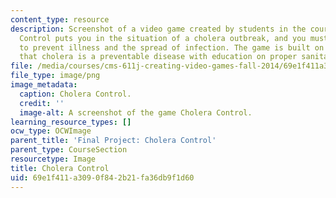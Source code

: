 ```yaml
---
content_type: resource
description: Screenshot of a video game created by students in the course. Cholera
  Control puts you in the situation of a cholera outbreak, and you must take action
  to prevent illness and the spread of infection. The game is built on the premise
  that cholera is a preventable disease with education on proper sanitary measures.
file: /media/courses/cms-611j-creating-video-games-fall-2014/69e1f411a3090f842b21fa36db9f1d60_choleracontrol.png
file_type: image/png
image_metadata:
  caption: Cholera Control.
  credit: ''
  image-alt: A screenshot of the game Cholera Control.
learning_resource_types: []
ocw_type: OCWImage
parent_title: 'Final Project: Cholera Control'
parent_type: CourseSection
resourcetype: Image
title: Cholera Control
uid: 69e1f411-a309-0f84-2b21-fa36db9f1d60
---
```

